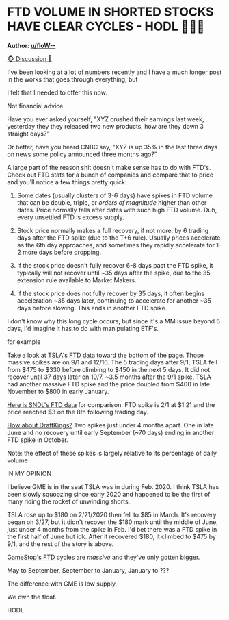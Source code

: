 FTD VOLUME IN SHORTED STOCKS HAVE CLEAR CYCLES - HODL 🚀🚀🚀
============================================================

**Author: [u/floW--](https://www.reddit.com/user/floW--/)**

[🐵 Discussion 💬](https://www.reddit.com/r/GME/search?q=flair_name%3A%22%F0%9F%90%B5%20Discussion%20%F0%9F%92%AC%22&restrict_sr=1)

I've been looking at a lot of numbers recently and I have a much longer post in the works that goes through everything, but

I felt that I needed to offer this now.

Not financial advice.

Have you ever asked yourself, "XYZ crushed their earnings last week, yesterday they they released two new products, how are they down 3 straight days?"

Or better, have you heard CNBC say, "XYZ is up 35% in the last three days on news some policy announced three months ago?"

A large part of the reason shit doesn't make sense has to do with FTD's. Check out FTD stats for a bunch of companies and compare that to price and you'll notice a few things pretty quick:

1.  Some dates (usually clusters of 3-6 days) have spikes in FTD volume that can be double, triple, or *orders of magnitude* higher than other dates. Price normally falls after dates with such high FTD volume. Duh, every unsettled FTD is excess supply.

2.  Stock price normally makes a full recovery, if not more, by 6 trading days after the FTD spike (due to the T+6 rule). Usually prices accelerate as the 6th day approaches, and sometimes they rapidly accelerate for 1-2 more days before dropping.

3.  If the stock price doesn't fully recover 6-8 days past the FTD spike, it typically will not recover until ~35 days after the spike, due to the 35 extension rule available to Market Makers.

4.  If the stock price does not fully recover by 35 days, it often begins acceleration ~35 days later, continuing to accelerate for another ~35 days before slowing. This ends in another FTD spike.

I don't know why this long cycle occurs, but since it's a MM issue beyond 6 days, I'd imagine it has to do with manipulating ETF's.

for example

Take a look at [TSLA's FTD data](https://fintel.io/ss/us/tsla) toward the bottom of the page. Those massive spikes are on 9/1 and 12/16. The 5 trading days after 9/1, TSLA fell from $475 to $330 before climbing to $450 in the next 5 days. It did not recover until 37 days later on 10/7. ~3.5 months after the 9/1 spike, TSLA had another massive FTD spike and the price doubled from $400 in late November to $800 in early January.

[Here is SNDL's FTD data](https://fintel.io/ss/us/sndl) for comparison. FTD spike is 2/1 at $1.21 and the price reached $3 on the 8th following trading day.

[How about DraftKings?](https://fintel.io/ss/us/dkng) Two spikes just under 4 months apart. One in late June and no recovery until early September (~70 days) ending in another FTD spike in October.

Note: the effect of these spikes is largely relative to its percentage of daily volume

IN MY OPINION

I believe GME is in the seat TSLA was in during Feb. 2020. I think TSLA has been slowly squoozing since early 2020 and happened to be the first of many riding the rocket of unwinding shorts.

TSLA rose up to $180 on 2/21/2020 then fell to $85 in March. It's recovery began on 3/27, but it didn't recover the $180 mark until the middle of June, just under 4 months from the spike in Feb. I'd bet there was a FTD spike in the first half of June but idk. After it recovered $180, it climbed to $475 by 9/1, and the rest of the story is above.

[GameStop's FTD](https://fintel.io/ss/us/gme) cycles are *massive* and they've only gotten bigger.

May to September, September to January, January to ???

The difference with GME is low supply.

We own the float.

HODL
